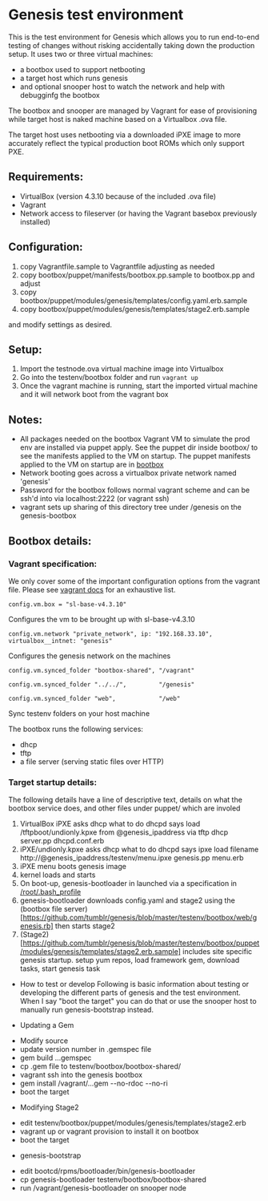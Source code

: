 # Genesis test environment

This is the test environment for Genesis which allows you to run
end-to-end testing of changes without risking accidentally taking down
the production setup. It uses two or three virtual machines:

* a bootbox used to support netbooting
* a target host which runs genesis
* and optional snooper host to watch the network and help with debugginfg the bootbox

The bootbox and snooper are managed by Vagrant for ease of
provisioning while target host is naked machine based on a Virtualbox
.ova file.

The target host uses netbooting via a downloaded iPXE image to more
accurately reflect the typical production boot ROMs which only support
PXE.

## Requirements:

* VirtualBox (version 4.3.10 because of the included .ova file)
* Vagrant
* Network access to fileserver (or having the Vagrant basebox previously installed)

## Configuration:

1. copy Vagrantfile.sample to Vagrantfile adjusting as needed
2. copy bootbox/puppet/manifests/bootbox.pp.sample to bootbox.pp and adjust
3. copy bootbox/puppet/modules/genesis/templates/config.yaml.erb.sample
4. copy bootbox/puppet/modules/genesis/templates/stage2.erb.sample

and modify settings as desired.

## Setup:

1. Import the testnode.ova virtual machine image into Virtualbox 
2. Go into the testenv/bootbox folder and run ```vagrant up```
3. Once the vagrant machine is running, start the imported virtual machine and it will network boot from the vagrant box

## Notes:

* All packages needed on the bootbox Vagrant VM to simulate the prod env are installed via puppet apply. See the puppet dir inside bootbox/ to see the manifests applied to the VM on startup. The puppet manifests applied to the VM on startup are in [bootbox](https://github.com/tumblr/genesis/tree/master/testenv/bootbox)
* Network booting goes across a virtualbox private network named 'genesis'
* Password for the bootbox follows normal vagrant scheme and can be ssh'd into via localhost:2222 (or vagrant ssh)
* vagrant sets up sharing of this directory tree under /genesis on the genesis-bootbox

## Bootbox details:

### Vagrant specification:

We only cover some of the important configuration options from the vagrant file. Please see [vagrant docs](https://docs.vagrantup.com/v2/vagrantfile/) for an exhaustive list.

`config.vm.box = "sl-base-v4.3.10"`

Configures the vm to be brought up with sl-base-v4.3.10

`config.vm.network "private_network", ip: "192.168.33.10", virtualbox__intnet: "genesis" `

Configures the genesis network on the machines

`config.vm.synced_folder "bootbox-shared", "/vagrant"`

`config.vm.synced_folder "../../",         "/genesis"`

`config.vm.synced_folder "web",            "/web"`

Sync testenv folders on your host machine

The bootbox runs the following services:
* dhcp
* tftp
* a file server (serving static files over HTTP)

### Target startup details:

The following details have a line of descriptive text, details on what the bootbox service does, and other files under puppet/ which are involed

1. VirtualBox iPXE asks dhcp what to do
    dhcpd says load /tftpboot/undionly.kpxe from @genesis_ipaddress via tftp
    dhcp server.pp dhcpd.conf.erb
2. iPXE/undionly.kpxe asks dhcp what to do
    dhcpd says ipxe load filename http://@genesis_ipaddress/testenv/menu.ipxe
    genesis.pp menu.erb
3. iPXE menu boots genesis image
4. kernel loads and starts
5. On boot-up, genesis-bootloader in launched via a specification in [/root/.bash_profile](https://github.com/tumblr/genesis/blob/master/bootcd/rpms/genesis_scripts/src/root-bash_profile)
5. genesis-bootloader downloads config.yaml and stage2 using the (bootbox file server)[https://github.com/tumblr/genesis/blob/master/testenv/bootbox/web/genesis.rb] then starts stage2
6. (Stage2)[https://github.com/tumblr/genesis/blob/master/testenv/bootbox/puppet/modules/genesis/templates/stage2.erb.sample] includes site specific genesis startup.  setup yum repos, load framework gem, download tasks, start genesis task

* How to test or develop
Following is basic information about testing or developing the different parts of genesis and the test environment.  When I say "boot the target" you can do that or use the snooper host to manually run genesis-bootstrap instead.

* Updating a Gem
 - Modify source
 - update version number in .gemspec file
 - gem build ...gemspec
 - cp .gem file to testenv/bootbox/bootbox-shared/
 - vagrant ssh into the genesis bootbox
 - gem install /vagrant/...gem --no-rdoc --no-ri
 - boot the target

* Modifying Stage2
 - edit testenv/bootbox/puppet/modules/genesis/templates/stage2.erb
 - vagrant up or vagrant provision to install it on bootbox
 - boot the target

* genesis-bootstrap
 - edit bootcd/rpms/bootloader/bin/genesis-bootloader
 - cp genesis-bootloader testenv/bootbox/bootbox-shared
 - run /vagrant/genesis-bootloader on snooper node
